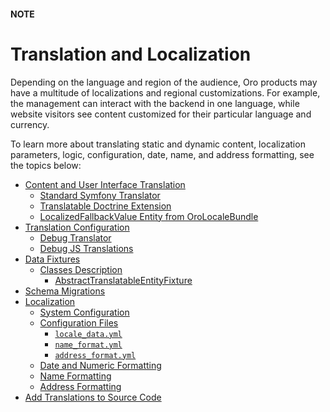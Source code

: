 #### NOTE
<a id="dev-translations"></a>

# Translation and Localization

Depending on the language and region of the audience, Oro products may have a multitude of localizations and regional customizations. For example, the management can interact with the backend in one language, while website visitors see content customized for their particular language and currency.

To learn more about translating static and dynamic content, localization parameters, logic, configuration, date, name, and address formatting, see the topics below:

* [Content and User Interface Translation](translations.md)
  * [Standard Symfony Translator](translations.md#standard-symfony-translator)
  * [Translatable Doctrine Extension](translations.md#translatable-doctrine-extension)
  * [LocalizedFallbackValue Entity from OroLocaleBundle](translations.md#localizedfallbackvalue-entity-from-orolocalebundle)
* [Translation Configuration](configuration.md)
  * [Debug Translator](configuration.md#debug-translator)
  * [Debug JS Translations](configuration.md#debug-js-translations)
* [Data Fixtures](data-fixtures.md)
  * [Classes Description](data-fixtures.md#classes-description)
    * [AbstractTranslatableEntityFixture](data-fixtures.md#abstracttranslatableentityfixture)
* [Schema Migrations](migrations.md)
* [Localization](localization.md)
  * [System Configuration](localization.md#system-configuration)
  * [Configuration Files](localization.md#configuration-files)
    * [`locale_data.yml`](localization.md#locale-data-yml)
    * [`name_format.yml`](localization.md#name-format-yml)
    * [`address_format.yml`](localization.md#address-format-yml)
  * [Date and Numeric Formatting](localization.md#date-and-numeric-formatting)
  * [Name Formatting](localization.md#name-formatting)
  * [Address Formatting](localization.md#address-formatting)
* [Add Translations to Source Code](translations-add-to-source-code.md)
